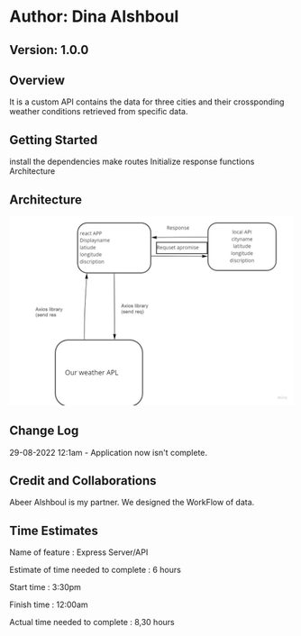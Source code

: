 # Author: Dina Alshboul

## Version: 1.0.0

## Overview

It is a custom API contains the data for three cities and their crossponding weather conditions retrieved from specific data.

## Getting Started

install the dependencies
make routes
Initialize response functions
Architecture

## Architecture
![workFlow](./lab7.jpg)

## Change Log
29-08-2022 12:1am - Application now isn't complete.

## Credit and Collaborations
 
Abeer Alshboul is my  partner. We designed the WorkFlow of data.

## Time Estimates

Name of feature : Express Server/API

Estimate of time needed to complete : 6 hours

Start time : 3:30pm

Finish time : 12:00am

Actual time needed to complete : 8,30 hours